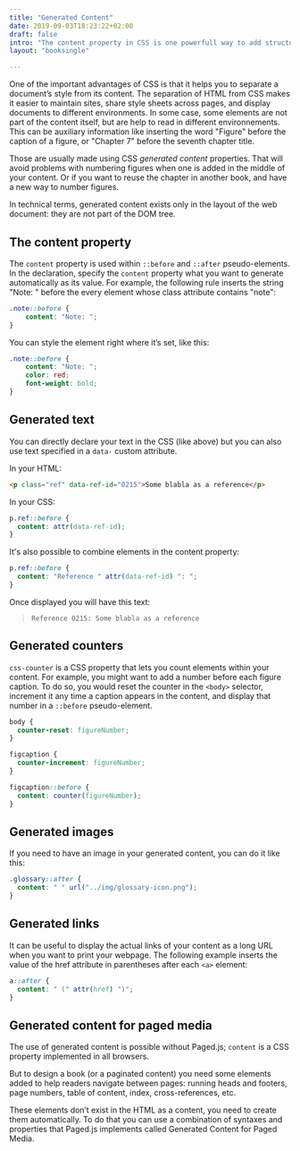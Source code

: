 ```yaml
---
title: "Generated Content"
date: 2019-09-03T18:23:22+02:00
draft: false
intro: "The content property in CSS is one powerfull way to add structure to your content, without fixing it in the HTML. Let’s check how the web manage those automatically created properties before we get to what Paged.js can create automatically"  
layout: "booksingle"

---
```



One of the important advantages of CSS is that it helps you to separate a document’s style from its content. The separation of HTML from CSS makes it easier to maintain sites, share style sheets across pages, and display documents to different environments. In some case, some elements are not part of the content itself, but are help to read in different environnements. This can be auxiliary information like inserting the word "Figure" before the caption of a figure, or "Chapter 7" before the seventh chapter title.

Those are usually made using CSS _generated content_ properties. That will avoid problems with numbering figures when one is added in the middle of your content. Or if you want to reuse the chapter in another book, and have a new way to number figures.

In technical terms, generated content exists only in the layout of the web document: they are not part of the DOM tree.

## The content property

The `content` property is used within `::before` and `::after` pseudo-elements. In the declaration, specify the `content` property what you want to generate automatically as its value. For example, the following rule inserts the string "Note: " before the every element whose class attribute contains "note":

```css 
.note::before {
	content: "Note: ";
}
```


You can style the element right where it’s set, like this:

```css 
.note::before {
	content: "Note: ";
	color: red;
	font-weight: bold;
}
```


## Generated text

You can directly declare your text in the CSS (like above) but you can also use text specified in a `data-` custom attribute.

In your HTML:

```html
<p class="ref" data-ref-id="0215">Some blabla as a reference</p>
```


In your CSS:

```css 
p.ref::before {
  content: attr(data-ref-id);
}
```


It's also possible to combine elements in the content property:

```css 
p.ref::before {
  content: "Reference " attr(data-ref-id) ": ";
}
```


Once displayed you will have this text: 

> `Reference 0215: Some blabla as a reference`

## Generated counters

`css-counter` is a CSS property that lets you count elements within your content. For example, you might want to add a number before each figure caption. To do so, you would reset the counter in the `<body>` selector, increment it any time a caption appears in the content, and display that number in a `::before` pseudo-element.

```css 
body {
  counter-reset: figureNumber;
}

figcaption {
  counter-increment: figureNumber;
}

figcaption::before {
  content: counter(figureNumber);
}
```


## Generated images

If you need to have an image in your generated content, you can do it like this:

```css 
.glossary::after {
  content: " " url("../img/glossary-icon.png");
}
```


## Generated links

It can be useful to display the actual links of your content as a long URL when you want to print your webpage. The following example inserts the value of the href attribute in parentheses after each `<a>` element:

```css 
a::after {
  content: " (" attr(href) ")";
}
```


## Generated content for paged media

The use of generated content is possible without Paged.js; `content` is a CSS property implemented in all browsers.

But to design a book (or a paginated content) you need some elements added to help readers navigate between pages: running heads and footers, page numbers, table of content, index, cross-references, etc.

These elements don’t exist in the HTML as a content, you need to create them automatically. To do that you can use  a combination of syntaxes and properties that Paged.js implements called Generated Content for Paged Media.
